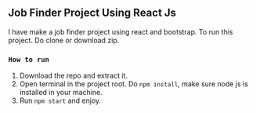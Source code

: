 
## Job Finder Project Using React Js

I have make a job finder project using react and bootstrap.
To run this project. Do clone or download zip.

### `How to run`

1. Download the repo and extract it.
2. Open terminal in the project root. Do `npm install`, make sure node js is installed in your machine.
3. Run `npm start` and enjoy.

